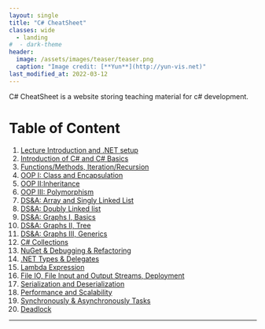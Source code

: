 ```yaml
---
layout: single
title: "C# CheatSheet"
classes: wide
  - landing
#  - dark-theme
header:
  image: /assets/images/teaser/teaser.png
  caption: "Image credit: [**Yun**](http://yun-vis.net)"
last_modified_at: 2022-03-12
---
```


C# CheatSheet is a website storing teaching material for c# development.

# Table of Content


1. [Lecture Introduction and .NET setup](https://yun-vis.github.io/fhstp-bcc-csharp/pages/setup/#c-environment-setup)
2. [Introduction of C# and C# Basics](https://yun-vis.github.io/fhstp-bcc-csharp/pages/basics/#c-basics)
3. [Functions/Methods, Iteration/Recursion](https://yun-vis.github.io/fhstp-bcc-csharp/pages/basics/#c-basic-syntax-part-ii)
4. [OOP I: Class and Encapsulation](/pages/setup/#c-environment-setup)
5. [OOP II:Inheritance](pages/setup/#c-environment-setup)
6. [OOP III: Polymorphism]()
7. [DS&A: Array and Singly Linked List]()
8. [DS&A: Doubly Linked list]()
9. [DS&A: Graphs I, Basics]()
10. [DS&A: Graphs II, Tree]()
11. [DS&A: Graphs III, Generics]()
12. [C# Collections]()
13. [NuGet & Debugging & Refactoring]()
14. [.NET Types & Delegates ]()
15. [Lambda Expression]()
16. [File IO, File Input and Output Streams, Deployment]()
17. [Serialization and Deserialization]()
18. [Performance and Scalability]()
19. [Synchronously & Asynchronously Tasks]()
20. [Deadlock]()


---
